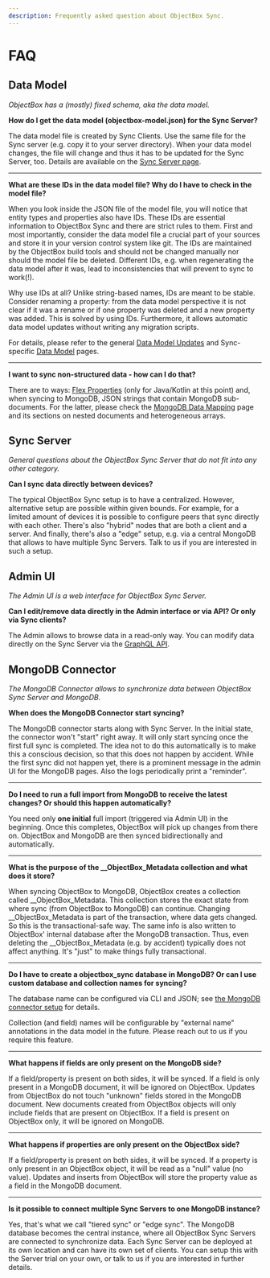 ```yaml
---
description: Frequently asked question about ObjectBox Sync.
---
```


# FAQ

## Data Model

_ObjectBox has a (mostly) fixed schema, aka the data model._ 

**How do I get the data model (objectbox-model.json) for the Sync Server?**

The data model file is created by Sync Clients. Use the same file for the Sync server (e.g. copy it to your server directory). When your data model changes, the file will change and thus it has to be updated for the Sync Server, too. Details are available on the [Sync Server page](sync-server/README.md#data-model-json-file).

<hr>

**What are these IDs in the data model file? Why do I have to check in the model file?**

When you look inside the JSON file of the model file, you will notice that entity types and properties also have IDs. These IDs are essential information to ObjectBox Sync and there are strict rules to them. First and most importantly, consider the data model file a crucial part of your sources and store it in your version control system like git. The IDs are maintained by the ObjectBox build tools and should not be changed manually nor should the model file be deleted. Different IDs, e.g. when regenerating the data model after it was, lead to inconsistencies that will prevent to sync to work(!).

Why use IDs at all? Unlike string-based names, IDs are meant to be stable. Consider renaming a property: from the data model perspective it is not clear if it was a rename or if one property was deleted and a new property was added. This is solved by using IDs. Furthermore, it allows automatic data model updates without writing any migration scripts.

For details, please refer to the general [Data Model Updates](https://docs.objectbox.io/advanced/data-model-updates) and Sync-specific [Data Model](data-model/README.md) pages.

<hr>

**I want to sync non-structured data - how can I do that?**

There are to ways: [Flex Properties](https://docs.objectbox.io/advanced/custom-types#flex-properties) (only for Java/Kotlin at this point) and, when syncing to MongoDB, JSON strings that contain MongoDB sub-documents. For the latter, please check the [MongoDB Data Mapping](mongodb-sync-connector/mongodb-data-mapping.md) page and its sections on nested documents and heterogeneous arrays.

## Sync Server

_General questions about the ObjectBox Sync Server that do not fit into any other category._

**Can I sync data directly between devices?**

The typical ObjectBox Sync setup is to have a centralized. However, alternative setup are possible within given bounds. For example, for a limited amount of devices it is possible to configure peers that sync directly with each other. There's also "hybrid" nodes that are both a client and a server. And finally, there's also a "edge" setup, e.g. via a central MongoDB that allows to have multiple Sync Servers. Talk to us if you are interested in such a setup.  

## Admin UI

_The Admin UI is a web interface for ObjectBox Sync Server._

**Can I edit/remove data directly in the Admin interface or via API? Or only via Sync clients?**

The Admin allows to browse data in a read-only way. You can modify data directly on the Sync Server via the [GraphQL API](sync-server/graphql-database/README.md). 

## MongoDB Connector

_The MongoDB Connector allows to synchronize data between ObjectBox Sync Server and MongoDB._

**When does the MongoDB Connector start syncing?**

The MongoDB connector starts along with Sync Server. In the initial state, the connector won't "start" right away. It will only start syncing once the first full sync is completed. The idea not to do this automatically is to make this a conscious decision, so that this does not happen by accident. While the first sync did not happen yet, there is a prominent message in the admin UI for the MongoDB pages. Also the logs periodically print a "reminder".

<hr>

**Do I need to run a full import from MongoDB to receive the latest changes? Or should this happen automatically?**

You need only **one initial** full import (triggered via Admin UI) in the beginning. Once this completes, ObjectBox will pick up changes from there on. ObjectBox and MongoDB are then synced bidirectionally and automatically.

<hr>

**What is the purpose of the __ObjectBox_Metadata collection and what does it store?**

When syncing ObjectBox to MongoDB, ObjectBox creates a collection called __ObjectBox_Metadata. This collection stores the exact state from where sync (from ObjectBox to MongoDB) can continue. Changing __ObjectBox_Metadata is part of the transaction, where data gets changed. So this is the transactional-safe way. The same info is also written to ObjectBox' internal database after the MongoDB transaction. Thus, even deleting the __ObjectBox_Metadata (e.g. by accident) typically does not affect anything. It's "just" to make things fully transactional.

<hr>

**Do I have to create a objectbox_sync database in MongoDB? Or can I use custom database and collection names for syncing?**

The database name can be configured via CLI and JSON; see [the MongoDB connector setup](mongodb-sync-connector/objectbox-sync-connector-setup#configure-the-mongodb-connection) for details.

Collection (and field) names will be configurable by "external name" annotations in the data model in the future. Please reach out to us if you require this feature.

<hr>

**What happens if fields are only present on the MongoDB side?**

If a field/property is present on both sides, it will be synced. If a field is only present in a MongoDB document, it will be ignored on ObjectBox. Updates from ObjectBox do not touch "unknown" fields stored in the MongoDB document. New documents created from ObjectBox objects will only include fields that are present on ObjectBox.
If a field is present on ObjectBox only, it will be ignored on MongoDB.

<hr>

**What happens if properties are only present on the ObjectBox side?**

If a field/property is present on both sides, it will be synced. If a property is only present in an ObjectBox object, it will be read as a "null" value (no value). Updates and inserts from ObjectBox will store the property value as a field in the MongoDB document.

<hr>

**Is it possible to connect multiple Sync Servers to one MongoDB instance?**

Yes, that's what we call "tiered sync" or "edge sync". The MongoDB database becomes the central instance, where all ObjectBox Sync Servers are connected to synchronize data. Each Sync Server can be deployed at its own location and can have its own set of clients. You can setup this with the Server trial on your own, or talk to us if you are interested in further details.
